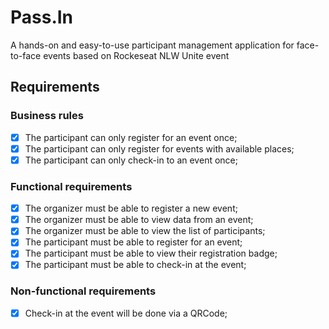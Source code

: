 # Pass.In

A hands-on and easy-to-use participant management application for face-to-face events based on Rockeseat NLW Unite event

## Requirements

### Business rules

- [x] The participant can only register for an event once;
- [x] The participant can only register for events with available places;
- [x] The participant can only check-in to an event once;

### Functional requirements

- [x] The organizer must be able to register a new event;
- [x] The organizer must be able to view data from an event;
- [x] The organizer must be able to view the list of participants;
- [x] The participant must be able to register for an event;
- [x] The participant must be able to view their registration badge;
- [x] The participant must be able to check-in at the event;

### Non-functional requirements

- [x] Check-in at the event will be done via a QRCode;
